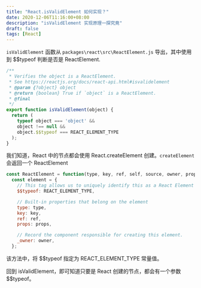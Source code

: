 ```yaml
---
title: "React.isValidElement 如何实现？"
date: 2020-12-06T11:16:00+08:00
description: "isValidElement 实现原理一探究竟"
draft: false
tags: [React]
---
```


`isValidElement` 函数从 `packages\react\src\ReactElement.js` 导出，其中使用到 $$typeof 判断是否是 ReactElement.
```js
/**
 * Verifies the object is a ReactElement.
 * See https://reactjs.org/docs/react-api.html#isvalidelement
 * @param {?object} object
 * @return {boolean} True if `object` is a ReactElement.
 * @final
 */
export function isValidElement(object) {
  return (
    typeof object === 'object' &&
    object !== null &&
    object.$$typeof === REACT_ELEMENT_TYPE
  );
}
```

我们知道，React 中的节点都会使用 React.createElement 创建。`createElement` 会返回一个 ReactElement 
```js
const ReactElement = function(type, key, ref, self, source, owner, props) {
  const element = {
    // This tag allows us to uniquely identify this as a React Element
    $$typeof: REACT_ELEMENT_TYPE,

    // Built-in properties that belong on the element
    type: type,
    key: key,
    ref: ref,
    props: props,

    // Record the component responsible for creating this element.
    _owner: owner,
  };
```
该方法中，将 $$typeof 指定为 REACT_ELEMENT_TYPE 常量值。

回到 isValidElement，即可知道只要是 React 创建的节点，都会有一个参数 $$typeof。
